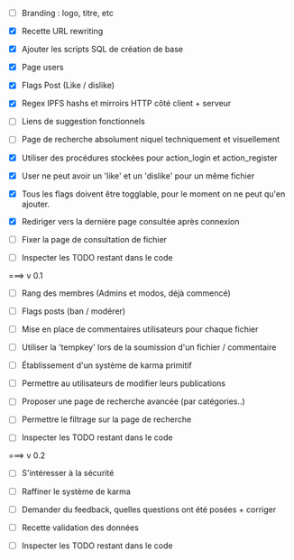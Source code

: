 * [ ] Branding : logo, titre, etc
* [x] Recette URL rewriting
* [x] Ajouter les scripts SQL de création de base
* [x] Page users
* [x] Flags Post (Like / dislike)
* [x] Regex IPFS hashs et mirroirs HTTP côté client + serveur
* [ ] Liens de suggestion fonctionnels
* [ ] Page de recherche absolument niquel techniquement et visuellement
* [x] Utiliser des procédures stockées pour action_login et action_register
* [x] User ne peut avoir un 'like' et un 'dislike' pour un même fichier
* [x] Tous les flags doivent être togglable, pour le moment on ne peut qu'en ajouter.
* [x] Rediriger vers la dernière page consultée après connexion
* [ ] Fixer la page de consultation de fichier

* [ ] Inspecter les TODO restant dans le code


===> v 0.1

* [ ] Rang des membres (Admins et modos, déjà commencé)
* [ ] Flags posts (ban / modérer)
* [ ] Mise en place de commentaires utilisateurs pour chaque fichier
* [ ] Utiliser la 'tempkey' lors de la soumission d'un fichier / commentaire
* [ ] Établissement d'un système de karma primitif
* [ ] Permettre au utilisateurs de modifier leurs publications
* [ ] Proposer une page de recherche avancée (par catégories..)
* [ ] Permettre le filtrage sur la page de recherche

* [ ] Inspecter les TODO restant dans le code


===> v 0.2

* [ ] S'intéresser à la sécurité
* [ ] Raffiner le système de karma
* [ ] Demander du feedback, quelles questions ont été posées + corriger
* [ ] Recette validation des données

* [ ] Inspecter les TODO restant dans le code